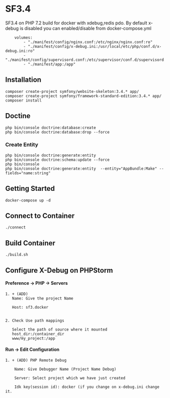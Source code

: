 # SF3.4
SF3.4 on PHP 7.2 build for docker with xdebug,redis pdo. By default x-debug is disabled you can enabled/disable from docker-compose.yml  
```
    volumes:
        - "./manifest/config/nginx.conf:/etc/nginx/nginx.conf:ro"
        - "./manifest/config/x-debug.ini:/usr/local/etc/php/conf.d/x-debug.ini:ro"
        - "./manifest/config/supervisord.conf:/etc/supervisor/conf.d/supervisord.conf:ro"
        - "./manifest/app:/app"
```

## Installation
```
composer create-project symfony/website-skeleton:3.4.* app/
composer create-project symfony/framework-standard-edition:3.4.* app/
composer install
```

## Doctine
```
php bin/console doctrine:database:create
php bin/console doctrine:database:drop --force
```
### Create Entity
```
php bin/console doctrine:generate:entity
php bin/console doctrine:schema:update --force
php bin/console  
php bin/console doctrine:generate:entity  --entity="AppBundle:Make" --fields="name:string"
```


## Getting Started

 ```
 docker-compose up -d
 ```


## Connect to Container
 ```
 ./connect
 ```

## Build Container
 ```
 ./build.sh
 ```

## Configure X-Debug on PHPStorm
#### Preference -> PHP -> Servers
    1. + (ADD)
	   Name: Give the project Name
	   
	   Host: sf3.docker
	   

    2. Check Use path mappings
       
       Select the path of source where it mounted
       host_dir:/container_dir
       www/my_project:/app

#### Run -> Edit Configuration
    1. + (ADD) PHP Remote Debug
	    
	    Name: Give Debugger Name (Project Name Debug)
	   
	    Server: Select project which we have just created
	    
	    Idk key(session id): docker (if you change on x-debug.ini change it.
        
        
        
    